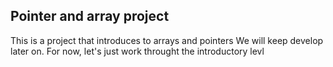 ## Pointer and array project
This is a project that introduces to arrays and pointers
We will keep develop later on. For now, let's just work throught the introductory levl

